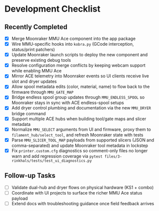 # Development Checklist

## Recently Completed
- [x] Merge Moonraker MMU Ace component into the app package
- [x] Wire MMU-specific hooks into `kobra.py` (GCode interception, status/print patchers)
- [x] Update Moonraker launch scripts to deploy the new component and preserve existing debug tools
- [x] Resolve configuration merge conflicts by keeping webcam support while enabling MMU Ace
- [x] Mirror ACE telemetry into Moonraker events so UI clients receive live slot and dryer updates
- [x] Allow spool metadata edits (color, material, name) to flow back to the firmware through `MMU_GATE_MAP`
- [x] Bridge endless spool group updates through `MMU_ENDLESS_SPOOL` so Moonraker stays in sync with ACE endless-spool setups
- [x] Add dryer control plumbing and documentation via the new `MMU_DRYER` bridge command
- [x] Support multiple ACE hubs when building tool/gate maps and slicer metadata
- [x] Normalize `MMU_SELECT` arguments from UI and firmware, proxy them to `filament_hub/select_tool`, and refresh Moonraker state with tests
- [x] Parse `MMU_SLICER_TOOL_MAP` payloads from supported slicers (JSON and comma-separated) and update Moonraker tool metadata in lockstep
- [x] Fix `printer.custom.cfg` diagnostics so comment-only files no longer warn and add regression coverage via `pytest files/3-rinkhals/tests/test_ui_diagnostics.py`

## Follow-up Tasks
- [ ] Validate dual-hub and dryer flows on physical hardware (KS1 + combo)
- [ ] Coordinate with UI projects to surface the richer MMU Ace status payload
- [ ] Extend docs with troubleshooting guidance once field feedback arrives
